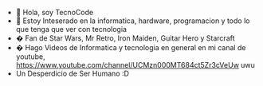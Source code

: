 - 👋 Hola, soy TecnoCode
- 👀 Estoy Inteserado en la informatica, hardware, programacion y todo lo que tenga que ver con tecnologia
- � Fan de Star Wars, Mr Retro, Iron Maiden, Guitar Hero y Starcraft 
- � Hago Videos de Informatica y tecnologia en general en mi canal de youtube, https://www.youtube.com/channel/UCMzn000MT684ct5Zr3cVeUw uwu
- Un Desperdicio de Ser Humano :D
